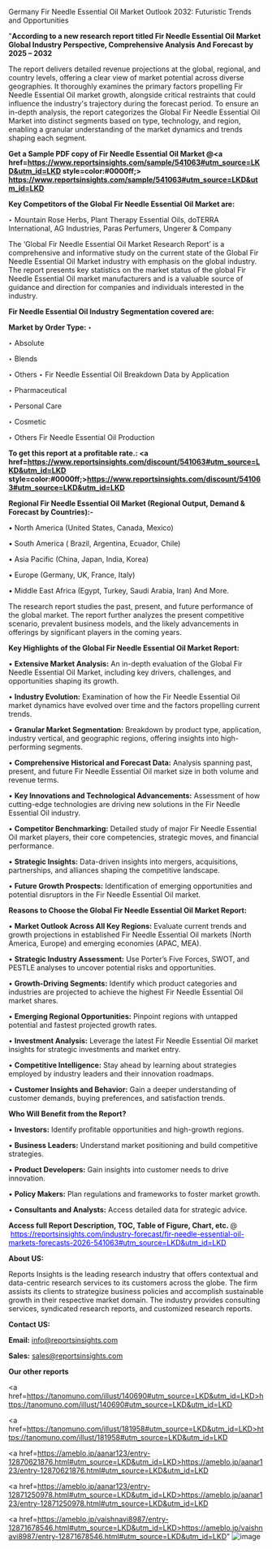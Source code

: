 Germany Fir Needle Essential Oil Market Outlook 2032: Futuristic Trends and Opportunities

"<strong>According to a new research report titled Fir Needle Essential Oil Market Global Industry Perspective, Comprehensive Analysis And Forecast by 2025 – 2032</strong>

The report delivers detailed revenue projections at the global, regional, and country levels, offering a clear view of market potential across diverse geographies. It thoroughly examines the primary factors propelling Fir Needle Essential Oil market growth, alongside critical restraints that could influence the industry's trajectory during the forecast period. To ensure an in-depth analysis, the report categorizes the Global Fir Needle Essential Oil Market into distinct segments based on type, technology, and region, enabling a granular understanding of the market dynamics and trends shaping each segment.

<strong>Get a Sample PDF copy of Fir Needle Essential Oil Market </strong><strong>@<a href=https://www.reportsinsights.com/sample/541063#utm_source=LKD&utm_id=LKD style=color:#0000ff;> https://www.reportsinsights.com/sample/541063#utm_source=LKD&utm_id=LKD</a></strong></font>

<strong>Key Competitors of the Global Fir Needle Essential Oil Market are:</strong>

‣ Mountain Rose Herbs, Plant Therapy Essential Oils, doTERRA International, AG Industries, Paras Perfumers, Ungerer & Company

The ‘Global Fir Needle Essential Oil Market Research Report’ is a comprehensive and informative study on the current state of the Global Fir Needle Essential Oil Market industry with emphasis on the global industry. The report presents key statistics on the market status of the global Fir Needle Essential Oil market manufacturers and is a valuable source of guidance and direction for companies and individuals interested in the industry.

<strong>Fir Needle Essential Oil Industry Segmentation covered are:</strong>

<strong>Market by Order Type: </strong>
‣ 

‣ Absolute

‣ Blends

‣ Others
‣ Fir Needle Essential Oil Breakdown Data by Application

‣ Pharmaceutical

‣ Personal Care

‣ Cosmetic

‣ Others
Fir Needle Essential Oil Production

<strong>To get this report at a profitable rate.: <a href=https://www.reportsinsights.com/discount/541063#utm_source=LKD&utm_id=LKD style=color:#0000ff;>https://www.reportsinsights.com/discount/541063#utm_source=LKD&utm_id=LKD</a></strong></font>

<strong>Regional Fir Needle Essential Oil Market (Regional Output, Demand &amp; Forecast by Countries):-</strong>

• North America (United States, Canada, Mexico)

• South America ( Brazil, Argentina, Ecuador, Chile)

• Asia Pacific (China, Japan, India, Korea)

• Europe (Germany, UK, France, Italy)

• Middle East Africa (Egypt, Turkey, Saudi Arabia, Iran) And More.

The research report studies the past, present, and future performance of the global market. The report further analyzes the present competitive scenario, prevalent business models, and the likely advancements in offerings by significant players in the coming years.

<strong>Key Highlights of the Global Fir Needle Essential Oil Market Report:</strong>

• <strong>Extensive Market Analysis:</strong> An in-depth evaluation of the Global Fir Needle Essential Oil Market, including key drivers, challenges, and opportunities shaping its growth.

• <strong>Industry Evolution:</strong> Examination of how the Fir Needle Essential Oil market dynamics have evolved over time and the factors propelling current trends.

• <strong>Granular Market Segmentation:</strong> Breakdown by product type, application, industry vertical, and geographic regions, offering insights into high-performing segments.

• <strong>Comprehensive Historical and Forecast Data:</strong> Analysis spanning past, present, and future Fir Needle Essential Oil market size in both volume and revenue terms.

• <strong>Key Innovations and Technological Advancements:</strong> Assessment of how cutting-edge technologies are driving new solutions in the Fir Needle Essential Oil industry.

• <strong>Competitor Benchmarking:</strong> Detailed study of major Fir Needle Essential Oil market players, their core competencies, strategic moves, and financial performance.

• <strong>Strategic Insights:</strong> Data-driven insights into mergers, acquisitions, partnerships, and alliances shaping the competitive landscape.

• <strong>Future Growth Prospects:</strong> Identification of emerging opportunities and potential disruptors in the Fir Needle Essential Oil market.

<strong>Reasons to Choose the Global Fir Needle Essential Oil Market Report:</strong>

• <strong>Market Outlook Across All Key Regions:</strong> Evaluate current trends and growth projections in established Fir Needle Essential Oil markets (North America, Europe) and emerging economies (APAC, MEA).

• <strong>Strategic Industry Assessment:</strong> Use Porter’s Five Forces, SWOT, and PESTLE analyses to uncover potential risks and opportunities.

• <strong>Growth-Driving Segments:</strong> Identify which product categories and industries are projected to achieve the highest Fir Needle Essential Oil market shares.

• <strong>Emerging Regional Opportunities:</strong> Pinpoint regions with untapped potential and fastest projected growth rates.

• <strong>Investment Analysis:</strong> Leverage the latest Fir Needle Essential Oil market insights for strategic investments and market entry.

• <strong>Competitive Intelligence:</strong> Stay ahead by learning about strategies employed by industry leaders and their innovation roadmaps.

• <strong>Customer Insights and Behavior:</strong> Gain a deeper understanding of customer demands, buying preferences, and satisfaction trends.

<strong>Who Will Benefit from the Report?</strong>

• <strong>Investors:</strong> Identify profitable opportunities and high-growth regions.

• <strong>Business Leaders:</strong> Understand market positioning and build competitive strategies.

• <strong>Product Developers:</strong> Gain insights into customer needs to drive innovation.

• <strong>Policy Makers:</strong> Plan regulations and frameworks to foster market growth.

• <strong>Consultants and Analysts:</strong> Access detailed data for strategic advice.
</ul>
<strong>Access full Report Description, TOC, Table of Figure, Chart, etc. </strong>@  <a href=https://reportsinsights.com/industry-forecast/fir-needle-essential-oil-markets-forecasts-2026-541063#utm_source=LKD&utm_id=LKD style=color:#0000ff;>https://reportsinsights.com/industry-forecast/fir-needle-essential-oil-markets-forecasts-2026-541063#utm_source=LKD&utm_id=LKD</a></font>

<strong><strong>About US</strong>:</strong>

Reports Insights is the leading research industry that offers contextual and data-centric research services to its customers across the globe. The firm assists its clients to strategize business policies and accomplish sustainable growth in their respective market domain. The industry provides consulting services, syndicated research reports, and customized research reports.

<strong>Contact US:</strong>

<p class=""""><b>Email:</b> <a href=mailto:info@reportsinsights.com>info@reportsinsights.com</a></p>
<p class=""""><b>Sales:</b> <a href=mailto:sales@reportsinsights.com>sales@reportsinsights.com</a></p>

<strong>Our other reports</strong>

<a href=https://tanomuno.com/illust/140690#utm_source=LKD&utm_id=LKD>https://tanomuno.com/illust/140690#utm_source=LKD&utm_id=LKD</a>

<a href=https://tanomuno.com/illust/181958#utm_source=LKD&utm_id=LKD>https://tanomuno.com/illust/181958#utm_source=LKD&utm_id=LKD</a>

<a href=https://ameblo.jp/aanar123/entry-12870621876.html#utm_source=LKD&utm_id=LKD>https://ameblo.jp/aanar123/entry-12870621876.html#utm_source=LKD&utm_id=LKD</a>

<a href=https://ameblo.jp/aanar123/entry-12871250978.html#utm_source=LKD&utm_id=LKD>https://ameblo.jp/aanar123/entry-12871250978.html#utm_source=LKD&utm_id=LKD</a>

<a href=https://ameblo.jp/vaishnavi8987/entry-12871678546.html#utm_source=LKD&utm_id=LKD>https://ameblo.jp/vaishnavi8987/entry-12871678546.html#utm_source=LKD&utm_id=LKD</a>"
![image](https://github.com/user-attachments/assets/d8b49755-7d7f-4648-88a8-c8f9bc307b8d)
